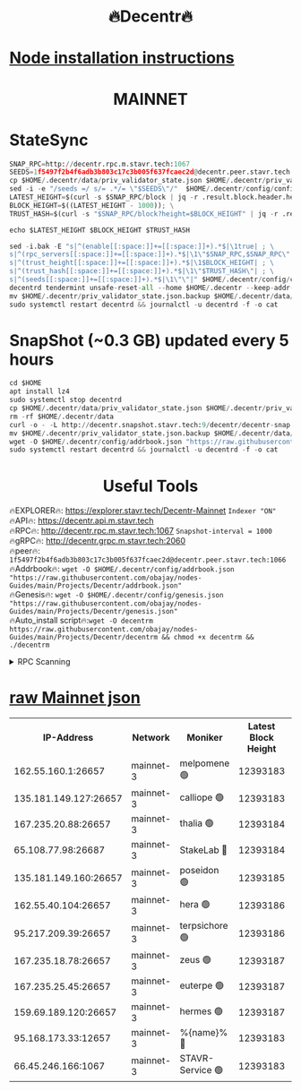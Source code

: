 <h1 align="center"> 🔥Decentr🔥</h1>

[Node installation instructions](https://github.com/obajay/nodes-Guides/tree/main/Projects/Decentr)
=
<h1 align="center"> MAINNET</h1>

# StateSync
```python
SNAP_RPC=http://decentr.rpc.m.stavr.tech:1067
SEEDS=1f5497f2b4f6adb3b803c17c3b005f637fcaec2d@decentr.peer.stavr.tech:1066
cp $HOME/.decentr/data/priv_validator_state.json $HOME/.decentr/priv_validator_state.json.backup
sed -i -e "/seeds =/ s/= .*/= \"$SEEDS\"/"  $HOME/.decentr/config/config.toml
LATEST_HEIGHT=$(curl -s $SNAP_RPC/block | jq -r .result.block.header.height); \
BLOCK_HEIGHT=$((LATEST_HEIGHT - 1000)); \
TRUST_HASH=$(curl -s "$SNAP_RPC/block?height=$BLOCK_HEIGHT" | jq -r .result.block_id.hash)

echo $LATEST_HEIGHT $BLOCK_HEIGHT $TRUST_HASH

sed -i.bak -E "s|^(enable[[:space:]]+=[[:space:]]+).*$|\1true| ; \
s|^(rpc_servers[[:space:]]+=[[:space:]]+).*$|\1\"$SNAP_RPC,$SNAP_RPC\"| ; \
s|^(trust_height[[:space:]]+=[[:space:]]+).*$|\1$BLOCK_HEIGHT| ; \
s|^(trust_hash[[:space:]]+=[[:space:]]+).*$|\1\"$TRUST_HASH\"| ; \
s|^(seeds[[:space:]]+=[[:space:]]+).*$|\1\"\"|" $HOME/.decentr/config/config.toml
decentrd tendermint unsafe-reset-all --home $HOME/.decentr --keep-addr-book
mv $HOME/.decentr/priv_validator_state.json.backup $HOME/.decentr/data/priv_validator_state.json
sudo systemctl restart decentrd && journalctl -u decentrd -f -o cat
```
# SnapShot (~0.3 GB) updated every 5 hours
```python
cd $HOME
apt install lz4
sudo systemctl stop decentrd
cp $HOME/.decentr/data/priv_validator_state.json $HOME/.decentr/priv_validator_state.json.backup
rm -rf $HOME/.decentr/data
curl -o - -L http://decentr.snapshot.stavr.tech:9/decentr/decentr-snap.tar.lz4 | lz4 -c -d - | tar -x -C $HOME/.decentr --strip-components 2
mv $HOME/.decentr/priv_validator_state.json.backup $HOME/.decentr/data/priv_validator_state.json
wget -O $HOME/.decentr/config/addrbook.json "https://raw.githubusercontent.com/obajay/nodes-Guides/main/Projects/Decentr/addrbook.json"
sudo systemctl restart decentrd && journalctl -u decentrd -f -o cat
```

 <h1 align="center"> Useful Tools</h1>

🔥EXPLORER🔥:     https://explorer.stavr.tech/Decentr-Mainnet        `Indexer "ON"` \
🔥API🔥:          https://decentr.api.m.stavr.tech \
🔥RPC🔥:          http://decentr.rpc.m.stavr.tech:1067              `Snapshot-interval = 1000` \
🔥gRPC🔥:         http://decentr.grpc.m.stavr.tech:2060 \
🔥peer🔥:         `1f5497f2b4f6adb3b803c17c3b005f637fcaec2d@decentr.peer.stavr.tech:1066` \
🔥Addrbook🔥:  `wget -O $HOME/.decentr/config/addrbook.json "https://raw.githubusercontent.com/obajay/nodes-Guides/main/Projects/Decentr/addrbook.json"` \
🔥Genesis🔥:  `wget -O $HOME/.decentr/config/genesis.json "https://raw.githubusercontent.com/obajay/nodes-Guides/main/Projects/Decentr/genesis.json"` \
🔥Auto_install script🔥:`wget -O decentrm https://raw.githubusercontent.com/obajay/nodes-Guides/main/Projects/Decentr/decentrm && chmod +x decentrm && ./decentrm`

<details>
<summary>RPC Scanning</summary>

<h2 align="center"> We scan nodes in real time every 4 hours. And we provide the final result of RPC endpoints.
We cannot influence the operation of these nodes in any way. </h2>


```python
If Voting Power is higher than 0 --> then the Node is a validator of the network and may be subject to attack and be a potential threat to the chain.
```
```python
We marked such validators with a red symbol
```

</details>

[raw Mainnet json](https://rpc-check.decentrm.stavr.tech/decentrm/rpc-decentrm-result.json)
=



<table><tr><th>IP-Address</th><th>Network</th><th>Moniker</th><th>Latest Block Height</th><th>Earliest Block Height</th><th>Catching Up</th><th>Tx Index</th><th>Voting Power</th><th>Scan Time</th></tr><tr><td>162.55.160.1:26657</td><td>mainnet-3</td><td>melpomene 🟢</td><td>12393183</td><td>1688950</td><td>False</td><td>on</td><td>0</td><td>2024-01-12T11:02:59.960039851UTC</td></tr><tr><td>135.181.149.127:26657</td><td>mainnet-3</td><td>calliope 🟢</td><td>12393183</td><td>1688950</td><td>False</td><td>on</td><td>0</td><td>2024-01-12T11:03:00.312830647UTC</td></tr><tr><td>167.235.20.88:26657</td><td>mainnet-3</td><td>thalia 🟢</td><td>12393184</td><td>1688950</td><td>False</td><td>on</td><td>0</td><td>2024-01-12T11:03:07.908963121UTC</td></tr><tr><td>65.108.77.98:26687</td><td>mainnet-3</td><td>StakeLab 🔴</td><td>12393184</td><td>1688950</td><td>False</td><td>on</td><td>5460926</td><td>2024-01-12T11:03:08.247826162UTC</td></tr><tr><td>135.181.149.160:26657</td><td>mainnet-3</td><td>poseidon 🟢</td><td>12393185</td><td>1688950</td><td>False</td><td>on</td><td>0</td><td>2024-01-12T11:03:13.124388950UTC</td></tr><tr><td>162.55.40.104:26657</td><td>mainnet-3</td><td>hera 🟢</td><td>12393186</td><td>1688950</td><td>False</td><td>on</td><td>0</td><td>2024-01-12T11:03:15.454571763UTC</td></tr><tr><td>95.217.209.39:26657</td><td>mainnet-3</td><td>terpsichore 🟢</td><td>12393186</td><td>1688950</td><td>False</td><td>on</td><td>0</td><td>2024-01-12T11:03:17.935441587UTC</td></tr><tr><td>167.235.18.78:26657</td><td>mainnet-3</td><td>zeus 🟢</td><td>12393187</td><td>1688950</td><td>False</td><td>on</td><td>0</td><td>2024-01-12T11:03:22.269207096UTC</td></tr><tr><td>167.235.25.45:26657</td><td>mainnet-3</td><td>euterpe 🟢</td><td>12393187</td><td>1688950</td><td>False</td><td>on</td><td>0</td><td>2024-01-12T11:03:24.622156601UTC</td></tr><tr><td>159.69.189.120:26657</td><td>mainnet-3</td><td>hermes 🟢</td><td>12393187</td><td>1688950</td><td>False</td><td>on</td><td>0</td><td>2024-01-12T11:03:24.966471640UTC</td></tr><tr><td>95.168.173.33:12657</td><td>mainnet-3</td><td>%{name}% 🔴</td><td>12393183</td><td>8964001</td><td>False</td><td>on</td><td>4174406</td><td>2024-01-12T11:03:01.564278247UTC</td></tr><tr><td>66.45.246.166:1067</td><td>mainnet-3</td><td>STAVR-Service 🟢</td><td>12393183</td><td>12390001</td><td>False</td><td>on</td><td>0</td><td>2024-01-12T11:03:00.990163752UTC</td></tr></table>
